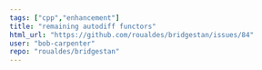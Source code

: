 ```yaml
---
tags: ["cpp","enhancement"]
title: "remaining autodiff functors"
html_url: "https://github.com/roualdes/bridgestan/issues/84"
user: "bob-carpenter"
repo: "roualdes/bridgestan"
---
```


